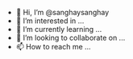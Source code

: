 - 👋 Hi, I’m @sanghaysanghay
- 👀 I’m interested in ...
- 🌱 I’m currently learning ...
- 💞️ I’m looking to collaborate on ...
- 📫 How to reach me ...

<!---
sanghaysanghay/sanghaysanghay is a ✨ special ✨ repository because its `README.md` (this file) appears on your GitHub profile.
You can click the Preview link to take a look at your changes.
--->
